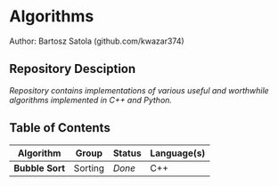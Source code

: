 # Algorithms

Author: Bartosz Satola (github.com/kwazar374)

## Repository Desciption
 *Repository contains implementations of various useful and worthwhile algorithms implemented in C++ and Python.*

## Table of Contents

| Algorithm | Group | Status | Language(s) |
| --- | --- | --- | --- |
| **Bubble Sort** | Sorting | *Done* | C++ |

